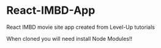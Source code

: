 # React-IMBD-App

React IMBD movie site app created from Level-Up tutorials

When cloned you will need install Node Modules!!
